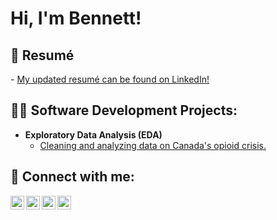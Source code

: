 <h1>Hi, I'm Bennett!</h1>



<h2>📄 Resumé</h2>
- <a href="https://www.linkedin.com/in/bennett-newhook/">My updated resumé can be found on LinkedIn!</a>



<h2>👨‍💻 Software Development Projects:</h2>

- <b>Exploratory Data Analysis (EDA)</b>
  - [Cleaning and analyzing data on Canada's opioid crisis.](https://github.com/bempt/bempt)
  


<h2> 🤳 Connect with me:</h2>

[<img align="left" alt="BennettNewhook | Twitter" width="22px" src="https://cdn.jsdelivr.net/npm/simple-icons@v3/icons/twitter.svg" />][twitter]
[<img align="left" alt="BennettNewhook | LinkedIn" width="22px" src="https://cdn.jsdelivr.net/npm/simple-icons@v3/icons/linkedin.svg" />][linkedin]
[<img align="left" alt="BennettNewhook | Medium" width="22px" src="https://cdn.jsdelivr.net/npm/simple-icons@v3/icons/medium.svg" />][medium]
[<img align="left" alt="BennettNewhook | Kaggle" width="22px" src="https://cdn.jsdelivr.net/npm/simple-icons@v3/icons/kaggle.svg" />][kaggle]

[twitter]: https://twitter.com/BennettNewhook
[linkedin]: https://www.linkedin.com/in/bennett-newhook/
[medium]: https://medium.com/@bennettnewhook
[kaggle]: https://www.kaggle.com/bennettnewhook




<!--
**bempt/bempt** is a ✨ _special_ ✨ repository because its `README.md` (this file) appears on your GitHub profile.

Here are some ideas to get you started:

- 🔭 I’m currently working on ...
- 🌱 I’m currently learning ...
- 👯 I’m looking to collaborate on ...
- 🤔 I’m looking for help with ...
- 💬 Ask me about ...
- 📫 How to reach me: ...
- 😄 Pronouns: ...
- ⚡ Fun fact: ...
-->
